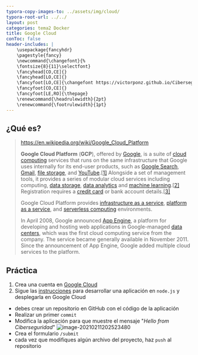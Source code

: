 ```yaml
---
typora-copy-images-to: ../assets/img/cloud/
typora-root-url: ../../
layout: post
categories: tema2 Docker
title: Google Cloud
conToc: false
header-includes: |
    \usepackage{fancyhdr}
    \pagestyle{fancy}
    \newcommand{\changefont}{%
    \fontsize{8}{11}\selectfont}
    \fancyhead[CO,CE]{}
    \fancyhead[LO,CE]{}
    \fancyfoot[LO,CE]{\changefont https://victorponz.github.io/Ciberseguridad-PePS/}
    \fancyfoot[CO,CE]{}
    \fancyfoot[LE,RO]{\thepage}
    \renewcommand{\headrulewidth}{2pt}
    \renewcommand{\footrulewidth}{1pt}
---
```


## ¿Qué es?

> https://en.wikipedia.org/wiki/Google_Cloud_Platform
>
> **Google Cloud Platform** (**GCP**), offered by [Google](https://en.wikipedia.org/wiki/Google), is a suite of [cloud computing](https://en.wikipedia.org/wiki/Cloud_computing) services that runs on the same infrastructure that Google uses internally for its end-user products, such as [Google Search](https://en.wikipedia.org/wiki/Google_Search), [Gmail](https://en.wikipedia.org/wiki/Gmail), [file storage](https://en.wikipedia.org/wiki/Google_Drive), and [YouTube](https://en.wikipedia.org/wiki/YouTube).[[1\]](https://en.wikipedia.org/wiki/Google_Cloud_Platform#cite_note-1) Alongside a set of management tools, it provides a series of modular cloud services including computing, [data storage](https://en.wikipedia.org/wiki/Computer_data_storage), [data analytics](https://en.wikipedia.org/wiki/Data_analysis) and [machine learning](https://en.wikipedia.org/wiki/Machine_learning).[[2\]](https://en.wikipedia.org/wiki/Google_Cloud_Platform#cite_note-auto-2) Registration requires a [credit card](https://en.wikipedia.org/wiki/Credit_card) or bank account details.[[3\]](https://en.wikipedia.org/wiki/Google_Cloud_Platform#cite_note-3)
>
> Google Cloud Platform provides [infrastructure as a service](https://en.wikipedia.org/wiki/Infrastructure_as_a_service), [platform as a service](https://en.wikipedia.org/wiki/Platform_as_a_service), and [serverless computing](https://en.wikipedia.org/wiki/Serverless_computing) environments.
>
> In April 2008, Google announced [App Engine](https://en.wikipedia.org/wiki/Google_App_Engine), a platform for developing and hosting web applications in Google-managed [data centers](https://en.wikipedia.org/wiki/Data_center), which was the first cloud computing service from the company. The service became generally available in November 2011. Since the announcement of App Engine, Google added multiple cloud services to the platform.

## Práctica

1. Crea una cuenta en [Google Cloud](https://cloud.google.com/)
2. Sigue las [instrucciones](https://cloud.google.com/appengine/docs/standard/nodejs/building-app	) para desarrollar una aplicación en `node.js` y desplegarla en Google Cloud

* debes crear un repositorio en GitHub con el código de la aplicación
* Realizar un primer `commit`
* Modifica la aplicación para que muestre el mensaje "*Hello from Ciberseguridad*"
  ![image-20210211202523480](/Ciberseguridad-PePS/assets/img/cloud/image-20210211202523480.png)
* Crea el formulario `/submit`
* cada vez que modifiques algún archivo del proyecto, haz `push` al repositorio

